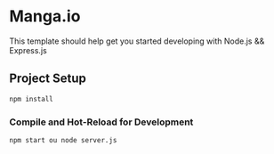 # Manga.io

This template should help get you started developing with Node.js && Express.js
## Project Setup

```sh
npm install
```

### Compile and Hot-Reload for Development

```sh
npm start ou node server.js
```
